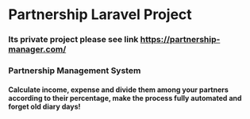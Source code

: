 # Partnership Laravel Project

### Its private project please see link https://partnership-manager.com/


### Partnership Management System
#### Calculate income, expense and divide them among your partners according to their percentage, make the process fully automated and forget old diary days!
